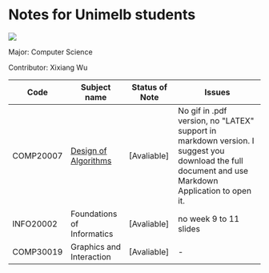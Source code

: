 # Notes for Unimelb students 

![](https://upload.wikimedia.org/wikipedia/en/1/10/University_of_Melbourne_logo.png)

Major: Computer Science

Contributor: Xixiang Wu

Code|Subject name|Status of Note|Issues
--- | ---------- | ---- | ---
COMP20007 | [Design of Algorithms](https://github.com/XixiangWu/Unimelb/blob/master/Design%20of%20Algorithms/Everything%20for%20Revising.pdf) | [Avaliable] | No gif in .pdf version, no "LATEX" support in markdown version. I suggest you download the full document and use Markdown Application to open it.
INFO20002 | Foundations of Informatics | [Avaliable] | no week 9 to 11 slides
COMP30019 | Graphics and Interaction | [Avaliable] | -


